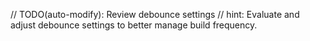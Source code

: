 // TODO(auto-modify): Review debounce settings
// hint: Evaluate and adjust debounce settings to better manage build frequency.
